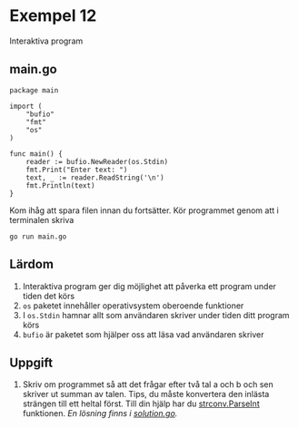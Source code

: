 # Exempel 12

Interaktiva program

## main.go

    package main

	import (
        "bufio"
        "fmt"
        "os"
	)

	func main() {
        reader := bufio.NewReader(os.Stdin)
        fmt.Print("Enter text: ")
        text, _ := reader.ReadString('\n')
        fmt.Println(text)
	}


Kom ihåg att spara filen innan du fortsätter. Kör programmet genom att
i terminalen skriva

	go run main.go

## Lärdom

1. Interaktiva program ger dig möjlighet att påverka ett program under
   tiden det körs
1. `os` paketet innehåller operativsystem oberoende funktioner
1. I `os.Stdin` hamnar allt som användaren skriver under tiden ditt
   program körs
1. `bufio` är paketet som hjälper oss att läsa vad användaren skriver

## Uppgift

1. Skriv om programmet så att det frågar efter två tal a och b och sen
   skriver ut summan av talen. Tips, du måste konvertera den inlästa
   strängen till ett heltal först. Till din hjälp har
   du [strconv.ParseInt](https://golang.org/pkg/strconv/#ParseInt)
   funktionen. *En lösning finns i [solution.go](./solution.go).*
